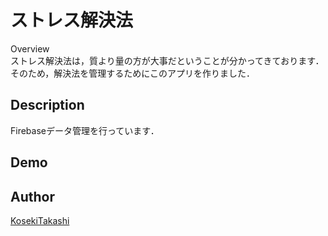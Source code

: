 ストレス解決法
====  

Overview  
ストレス解決法は，質より量の方が大事だということが分かってきております．そのため，解決法を管理するためにこのアプリを作りました．

## Description
Firebaseデータ管理を行っています．
## Demo  


## Author

[KosekiTakashi](https://github.com/KosekiTakashi)
